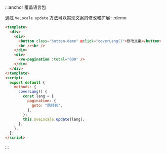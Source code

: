 :::anchor 覆盖语言包

通过 `VeLocale.update` 方法可以实现文案的修改和扩展
:::demo

```html
<template>
  <div>
    <div>
      <button class="button-demo" @click="coverLang()">修改文案</button>
      <br /><br />
    </div>
    <div>
      <ve-pagination :total="600" />
    </div>
  </div>
</template>
<script>
  export default {
    methods: {
      coverLang() {
        const lang = {
          pagination: {
            goto: "跳转到",
          },
        };
        this.$veLocale.update(lang);
      },
    },
  };
</script>
```

:::
